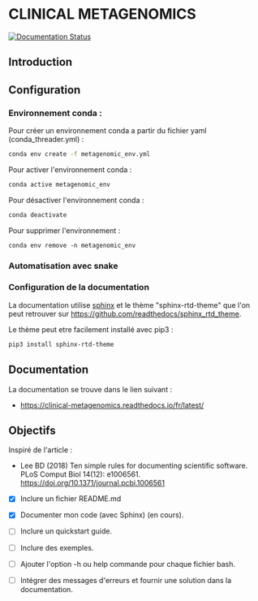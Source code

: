 # CLINICAL METAGENOMICS
[![Documentation Status](https://readthedocs.org/projects/clinical-metagenomics/badge/?version=latest)](https://clinical-metagenomics.readthedocs.io/fr/latest/?badge=latest)

## Introduction

## Configuration 

### Environnement conda :
Pour créer un environnement conda a partir du fichier yaml (conda_threader.yml) :

```bash
conda env create -f metagenomic_env.yml
```

Pour activer l'environnement conda :

```bash
conda active metagenomic_env
```

Pour désactiver l'environnement conda :

```bash
conda deactivate
```

Pour supprimer l'environnement :

```
conda env remove -n metagenomic_env
```

### Automatisation avec snake

### Configuration de la documentation
La documentation utilise [sphinx](https://www.sphinx-doc.org/en/master/) et le thème "sphinx-rtd-theme" que l'on peut retrouver sur https://github.com/readthedocs/sphinx_rtd_theme.

Le thème peut etre facilement installé avec pip3 :

```bash
pip3 install sphinx-rtd-theme
```

## Documentation

La documentation se trouve dans le lien suivant :

* https://clinical-metagenomics.readthedocs.io/fr/latest/

## Objectifs

Inspiré de l'article :
* Lee BD (2018) Ten simple rules for documenting scientific software. PLoS Comput Biol 14(12): e1006561. https://doi.org/10.1371/journal.pcbi.1006561

- [x] Inclure un fichier README.md
- [x] Documenter mon code (avec Sphinx) (en cours).
- [ ] Inclure un quickstart guide.
- [ ] Inclure des exemples.
- [ ] Ajouter l'option -h ou help commande pour chaque fichier bash.
- [ ] Intégrer des messages d'erreurs et fournir une solution dans la documentation.

